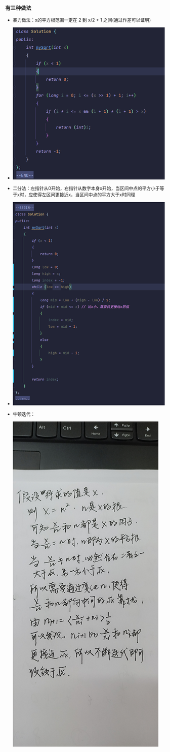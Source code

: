 ### 有三种做法

* 暴力做法：x的平方根范围一定在 2 到 x/2 + 1 之间(通过作差可以证明)
* ![image.png](assets/072暴力.png)
* 二分法：左指针从0开始，右指针从数字本身x开始，当区间中点的平方小于等于x时，应使得左区间更接近x，当区间中点的平方大于x时同理
* ![image.png](assets/072二分查找.png)
* 牛顿迭代：

  ![N_UROTXAEBTG6F.jpg](assets/072牛顿迭代.jpg)
